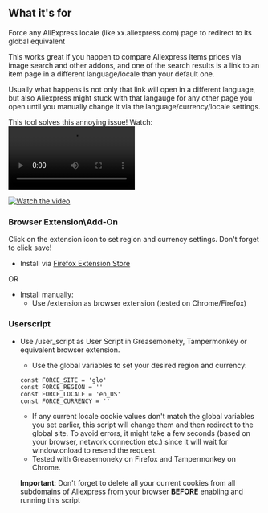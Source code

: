 
## What it's for

Force any AliExpress locale (like xx.aliexpress.com) page to redirect to its global equivalent

This works great if you happen to compare Aliexpress items prices via image search and other addons, and one of the search results
is a link to an item page in a different language/locale than your default one. 

Usually what happens is not only that link will open in a different language, but also Aliexpress
might stuck with that langauge for any other page you open until you manually change it via the language/currency/locale settings. 

This tool solves this annoying issue! Watch:
<video src="https://github.com/" width="50%" />

[![Watch the video]()](https://raw.githubusercontent.com/agentzex/aliexpress_language_enforcer/main/assets/demo.mp4)



### Browser Extension\Add-On

Click on the extension icon to set region and currency settings. Don't forget to click save!

* Install via [Firefox Extension Store](https://addons.mozilla.org/en-GB/firefox/addon/aliexpress-language-enforcer/)

OR

* Install manually:
  * Use /extension as browser extension (tested on Chrome/Firefox)


### Userscript

* Use /user_script as User Script in Greasemoneky, Tampermonkey or equivalent browser extension.
  * Use the global variables to set your desired region and currency:
  ```
  const FORCE_SITE = 'glo'
  const FORCE_REGION = ''
  const FORCE_LOCALE = 'en_US'
  const FORCE_CURRENCY = ''
  ```
  * If any current locale cookie values don't match the global variables you set earlier, this script will change them and then redirect to the global site. To avoid errors, it might take a few seconds (based on your browser, network connection etc.) since it will wait for window.onload to resend the request.
  * Tested with Greasemoneky on Firefox and Tampermonkey on Chrome.


  **Important**: Don't forget to delete all your current cookies from all subdomains of Aliexpress from your browser **BEFORE** enabling and running this script

